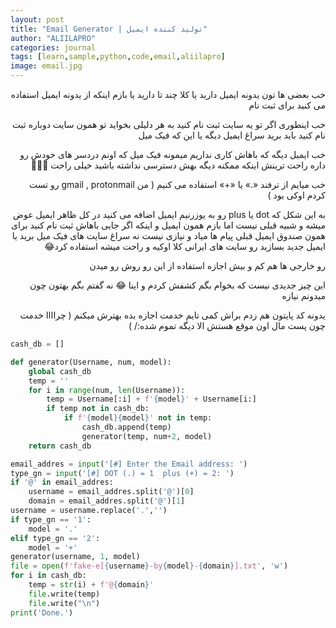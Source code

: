 ```yaml
---
layout: post
title: "Email Generator | تولید کننده ایمیل"
author: "ALIILAPRO"
categories: journal
tags: [learn,sample,python,code,email,aliilapro]
image: email.jpg
---
```


<div dir="rtl" markdown="1">

خب بعضی ها تون یدونه ایمیل دارید یا کلا چند تا دارید یا بازم اینکه از یدونه ایمیل استفاده می کنید برای ثبت نام

خب اینطوری اگر تو یه سایت ثبت نام کنید به هر دلیلی بخواید تو همون سایت دوباره ثبت نام کنید باید برید سراغ ایمیل دیگه یا این که فیک میل 

خب ایمیل دیگه که باهاش کاری نداریم میمونه فیک میل که اونم دردسر های خودش رو داره راحت ترینش اینکه ممکنه دیگه بهش دسترسی نداشته باشید خیلی راحت 🤷🏻‍♂

خب میایم از ترفند «.» یا «+» استفاده می کنیم ( من gmail , protonmail رو تست کردم اوکی بود )

به این شکل که dot یا plus رو به یوزرنیم ایمیل اضافه می کنید در کل ظاهر ایمیل عوض میشه و شبیه قبلی نیست اما بازم همون ایمیل و اینکه اگر جایی باهاش ثبت نام کنید برای همون صندوق ایمیل قبلی پیام ها میاد و نیازی نیست نه سراغ سایت های فیک میل برید یا ایمیل جدید بسازید 
رو سایت های ایرانی کلا اوکیه و راحت میشه استفاده کرد😂

رو خارجی ها هم کم و بیش اجازه استفاده از این رو روش رو میدن

این چیز جدیدی نیست که بخوام بگم کشفش کردم و اینا 😂 نه گفتم بگم بهتون چون میدونم نیازه

یدونه کد پایتون هم زدم براش کمی تایم خدمت اجازه بده بهترش میکنم ( چراااا خدمت چون پست مال اون موقع هستش الا دیگه تموم شده:/ )
</div>


```python
cash_db = []

def generator(Username, num, model):
    global cash_db
    temp = ''
    for i in range(num, len(Username)):
        temp = Username[:i] + f'{model}' + Username[i:]
        if temp not in cash_db:
            if f'{model}{model}' not in temp:
                cash_db.append(temp)
                generator(temp, num+2, model)
    return cash_db

email_addres = input('[#] Enter the Email address: ')
type_gn = input('[#] DOT (.) = 1  plus (+) = 2: ')
if '@' in email_addres:
    username = email_addres.split('@')[0]
    domain = email_addres.split('@')[1]
username = username.replace('.','')
if type_gn == '1':
    model = '.'
elif type_gn == '2':
    model = '+'
generator(username, 1, model)
file = open(f'fake-e[{username}-by{model}-{domain}].txt', 'w')
for i in cash_db:
    temp = str(i) + f'@{domain}'
    file.write(temp)
    file.write("\n")
print('Done.')
```
